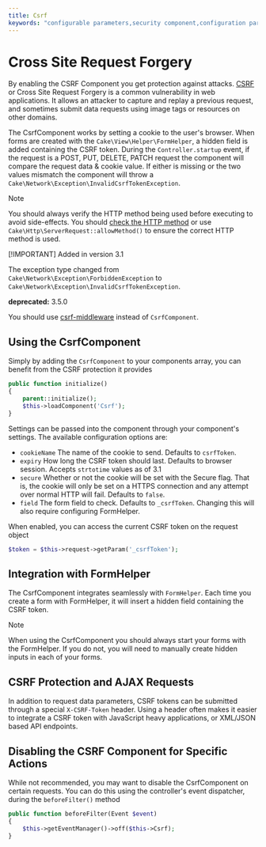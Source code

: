 ```yaml
---
title: Csrf
keywords: "configurable parameters,security component,configuration parameters,invalid request,csrf,submission"
---
```


# Cross Site Request Forgery

By enabling the CSRF Component you get protection against attacks. [CSRF](https://en.wikipedia.org/wiki/Cross-site_request_forgery) or Cross Site
Request Forgery is a common vulnerability in web applications. It allows an
attacker to capture and replay a previous request, and sometimes submit data
requests using image tags or resources on other domains.

The CsrfComponent works by setting a cookie to the user's browser. When forms
are created with the `Cake\View\Helper\FormHelper`, a hidden field
is added containing the CSRF token. During the `Controller.startup` event, if
the request is a POST, PUT, DELETE, PATCH request the component will compare the
request data & cookie value. If either is missing or the two values mismatch the
component will throw a
`Cake\Network\Exception\InvalidCsrfTokenException`.

> [!NOTE]
> You should always verify the HTTP method being used before executing to avoid
> side-effects. You should [check the HTTP method](../request-response.md#check-the-request) or
> use `Cake\Http\ServerRequest::allowMethod()` to ensure the correct
> HTTP method is used.
>
> [!IMPORTANT]
> Added in version 3.1
>
> The exception type changed from
> `Cake\Network\Exception\ForbiddenException` to
> `Cake\Network\Exception\InvalidCsrfTokenException`.
>
> **deprecated:** 3.5.0

You should use [csrf-middleware](../middleware.md#csrf-middleware) instead of
`CsrfComponent`.

## Using the CsrfComponent

Simply by adding the `CsrfComponent` to your components array,
you can benefit from the CSRF protection it provides

```php
public function initialize()
{
    parent::initialize();
    $this->loadComponent('Csrf');
}

```

Settings can be passed into the component through your component's settings.
The available configuration options are:

- `cookieName` The name of the cookie to send. Defaults to `csrfToken`.
- `expiry` How long the CSRF token should last. Defaults to browser session.
  Accepts `strtotime` values as of 3.1
- `secure` Whether or not the cookie will be set with the Secure flag. That is,
  the cookie will only be set on a HTTPS connection and any attempt over normal HTTP
  will fail. Defaults to `false`.
- `field` The form field to check. Defaults to `_csrfToken`. Changing this
  will also require configuring FormHelper.

When enabled, you can access the current CSRF token on the request object

```php
$token = $this->request->getParam('_csrfToken');

```

## Integration with FormHelper

The CsrfComponent integrates seamlessly with `FormHelper`. Each time you
create a form with FormHelper, it will insert a hidden field containing the CSRF
token.

> [!NOTE]
> When using the CsrfComponent you should always start your forms with the
> FormHelper. If you do not, you will need to manually create hidden inputs in
> each of your forms.
>

## CSRF Protection and AJAX Requests

In addition to request data parameters, CSRF tokens can be submitted through
a special `X-CSRF-Token` header. Using a header often makes it easier to
integrate a CSRF token with JavaScript heavy applications, or XML/JSON based API
endpoints.

## Disabling the CSRF Component for Specific Actions

While not recommended, you may want to disable the CsrfComponent on certain
requests. You can do this using the controller's event dispatcher, during the
`beforeFilter()` method

```php
public function beforeFilter(Event $event)
{
    $this->getEventManager()->off($this->Csrf);
}

```